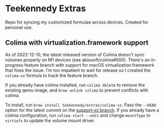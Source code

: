 # Teekennedy Extras

Repo for syncing my customized formulae across devices.
Created for personal use.

## Colima with virtualization.framework support

As of 2022-12-10, the latest released version of Colima doesn't sync volumes properly on M1 devices
(see abiosoft/colima#500).
There's an in-progress feature branch with support for macOS virtualization.framework that fixes the issue.
I'm too impatient to wait for release so I created the `colima-vz` formula to track the feature branch.

If you already have colima installed, run `colima delete` to remove the existing qemu image,
and `brew unlink colima` to prevent conflicts with colima.

To install, run `brew install teekennedy/extras/colima-vz`.
Pass the `--HEAD` option for the latest commit on the [support-vz branch].
If you already have a colima configuration, run `colima start --edit`
and change `mountType` to `virtiofs` to update the volume mount driver.

[support-vz branch]: https://github.com/abiosoft/colima/commits/support-vz
